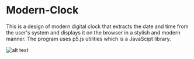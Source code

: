 # Modern-Clock

This is a design of modern digital clock that extracts the date and time from the user's system and displays it on the browser in a stylish and modern manner. The program uses p5.js utilities which is a JavaScipt library.

![alt text](https://github.com/rhitwiksaha/Modern-Clock/screenshot.png?raw=true)
